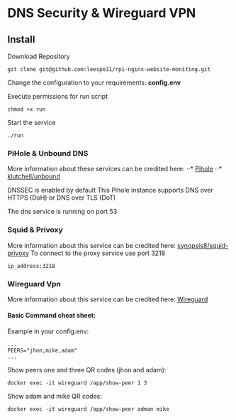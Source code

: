# DNS Security & Wireguard VPN
## Install
Download Repository
```
git clone git@github.com:leespe11/rpi-nginx-website-moniting.git
````
Change the configuration to your requirements: **config.env**

Execute permissions for run script
```
chmod +x run
```
Start the service
```
./run
```
### PiHole & Unbound DNS
More information about these services can be credited here:
⋅⋅* [Pihole](https://hub.docker.com/r/pihole/pihole)
⋅⋅* [klutchell/unbound](https://hub.docker.com/r/klutchell/unbound)

DNSSEC is enabled by default
This Pihole instance supports DNS over HTTPS (DoH) or DNS over TLS (DoT)

The dns service is running on port 53
### Squid & Privoxy
More information about this service can be credited here: [synopsis8/squid-privoxy](https://github.com/synopsis8/squid-privoxy)
To connect to the proxy service use port 3218
```
ip_address:3218
```

### Wireguard Vpn
More information about this service can be credited here: [Wireguard](https://hub.docker.com/r/linuxserver/wireguard)

#### Basic Command cheat sheet:
Example in your config.env: 
```
...
PEERS="jhon,mike,adam"
...
```
Show peers one and three QR codes (jhon and adam):
```
docker exec -it wireguard /app/show-peer 1 3
```
Show adam and mike QR codes:
```
docker exec -it wireguard /app/show-peer adman mike
```